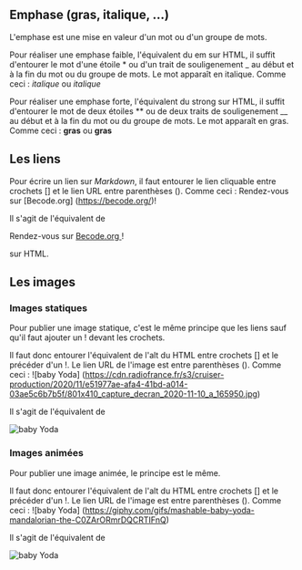 























## Emphase (gras, italique, ...)
L'emphase est une mise en valeur d'un mot ou d'un groupe de mots.

Pour réaliser une emphase faible, l'équivalent du em sur HTML, il suffit d'entourer le mot d'une étoile \* ou d'un trait de souligenement \_ au début et à la fin du mot ou du groupe de mots. Le mot apparaît en italique. 
Comme ceci : *italique* ou _italique_

Pour réaliser une emphase forte, l'équivalent du strong sur HTML, il suffit d'entourer le mot de deux étoiles \*\* ou de deux traits de souligenement \_\_ au début et à la fin du mot ou du groupe de mots. Le mot apparaît en gras. 
Comme ceci : **gras** ou __gras__

## Les liens
Pour écrire un lien sur *Markdown*, il faut entourer le lien cliquable entre crochets \[\] et le lien URL entre parenthèses \(\).
Comme ceci : Rendez-vous sur [Becode.org] (https://becode.org/)!

Il s'agit de l'équivalent de <p>Rendez-vous sur <a href="https://becode.org"> Becode.org </a>!</p> sur HTML.

## Les images
### Images statiques
Pour publier une image statique, c'est le même principe que les liens sauf qu'il faut ajouter un ! devant les crochets.

Il faut donc entourer l'équivalent de l'alt du HTML entre crochets \[\] et le précéder d'un !. Le lien URL de l'image est entre parenthèses \(\).
Comme ceci :  ![baby Yoda] (https://cdn.radiofrance.fr/s3/cruiser-production/2020/11/e51977ae-afa4-41bd-a014-03ae5c6b7b5f/801x410_capture_decran_2020-11-10_a_165950.jpg)

Il s'agit de l'équivalent de <p><img src="https://cdn.radiofrance.fr/s3/cruiser-production/2020/11/e51977ae-afa4-41bd-a014-03ae5c6b7b5f/801x410_capture_decran_2020-11-10_a_165950.jpg" alt="baby Yoda" /></p>

### Images animées
Pour publier une image animée, le principe est le même.

Il faut donc entourer l'équivalent de l'alt du HTML entre crochets \[\] et le précéder d'un !. Le lien URL de l'image est entre parenthèses \(\).
Comme ceci :  ![baby Yoda] (https://giphy.com/gifs/mashable-baby-yoda-mandalorian-the-C0ZArORmrDQCRTIFnQ)

Il s'agit de l'équivalent de <p><img src="https://giphy.com/gifs/mashable-baby-yoda-mandalorian-the-C0ZArORmrDQCRTIFnQ" alt="baby Yoda" /></p>